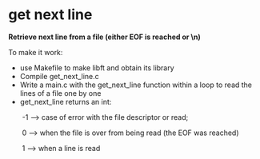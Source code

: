 # get next line

**Retrieve next line from a file (either EOF is reached or \n)**

To make it work:
- use Makefile to make libft and obtain its library
- Compile get_next_line.c 
- Write a main.c with the get_next_line function within a loop to read the lines of a file one by one
- get_next_line returns an int: 

&nbsp;&nbsp;&nbsp;&nbsp;&nbsp;&nbsp; -1 --> case of error with the file descriptor or read;

&nbsp;&nbsp;&nbsp;&nbsp;&nbsp;&nbsp; 0 --> when the file is over from being read (the EOF was reached)

&nbsp;&nbsp;&nbsp;&nbsp;&nbsp;&nbsp; 1 --> when a line is read
